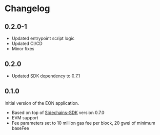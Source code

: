 # Changelog
## 0.2.0-1
* Updated entrypoint script logic
* Updated CI/CD 
* Minor fixes

## 0.2.0
* Updated SDK dependency to 0.7.1

## 0.1.0
Initial version of the EON application.
* Based on top of [Sidechains-SDK](https://github.com/HorizenOfficial/Sidechains-SDK) version 0.7.0
* EVM support
* Fee parameters set to 10 million gas fee per block, 20 gwei of minimum baseFee
